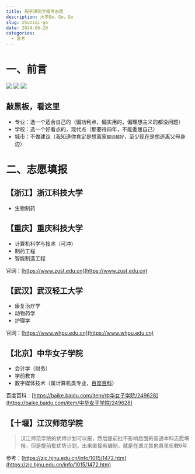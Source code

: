 ```yaml
---
title: 祝子琪同学报考志愿
description: 大学Go，Go，Go
slug: zhuziqi-go
date: 2024-06-28
categories:
  - 高考
---
```


# 一、前言

![](images/2024-06-28-10-12-18.png) ![](images/2024-06-28-10-17-33.png) ![](images/2024-06-28-10-18-06.png)

## 敲黑板，看这里
- 专业：选一个适合自己的（偏功利点，偏实用的，偏理想主义的都没问题）
- 学校：选一个好看点的，现代点（那要待四年，不能委屈自己）
- 城市：不做建议（我知道你肯定是想离家`越远越好`，至少现在是想逃离父母身边）

# 二、志愿填报

## 【浙江】浙江科技大学

- 生物制药

## 【重庆】重庆科技大学

- 计算机科学与技术（可冲）
- 制药工程
- 智能制造工程

官网：[https://www.zust.edu.cn](https://www.zust.edu.cn)

##  【武汉】武汉轻工大学 

- 康复治疗学
- 动物药学
- 护理学

官网：[https://www.whpu.edu.cn](https://www.whpu.edu.cn)

## 【北京】中华女子学院

- 会计学（财务）
- 学前教育
- 数字媒体技术（属计算机类专业，[百度百科](https://baike.baidu.com/item/数字媒体技术/6512332)）

百度百科：[https://baike.baidu.com/item/中华女子学院/249628](https://baike.baidu.com/item/中华女子学院/249628)

## 【十堰】江汉师范学院

> 汉江师范学院的优师计划可以报，然后提前批不影响后面的普通本科志愿填报，但是提前批优势计划，出来直接有编制，就是在湖北其他县里任教6年

参考：[https://zjc.hjnu.edu.cn/info/1015/1472.htm](https://zjc.hjnu.edu.cn/info/1015/1472.htm)


